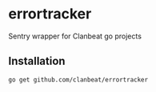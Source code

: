 # errortracker

Sentry wrapper for Clanbeat go projects

## Installation

```text
go get github.com/clanbeat/errortracker
```
